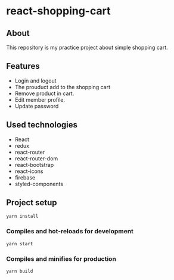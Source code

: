 # react-shopping-cart

## About
This repository is my practice project about simple shopping cart.

## Features
* Login and logout
* The prouduct add to the shopping cart
* Remove product in cart.
* Edit member profile.
* Update password

## Used technologies
* React
* redux
* react-router
* react-router-dom
* react-bootstrap
* react-icons
* firebase
* styled-components

## Project setup
```
yarn install
```

### Compiles and hot-reloads for development
```
yarn start
```

### Compiles and minifies for production
```
yarn build
```
